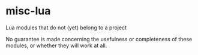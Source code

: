 misc-lua
========

Lua modules that do not (yet) belong to a project

No guarantee is made concerning the usefulness or completeness of these modules, or whether they will work at all.
